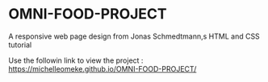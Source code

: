 # OMNI-FOOD-PROJECT
A responsive web page design from Jonas Schmedtmann,s HTML and CSS tutorial

Use the followin link to view the project : https://michelleomeke.github.io/OMNI-FOOD-PROJECT/
